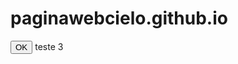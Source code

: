 # paginawebcielo.github.io
<button type="button" onclick="botaozao.abrirNovoFluxo();">OK</button>
teste 3
